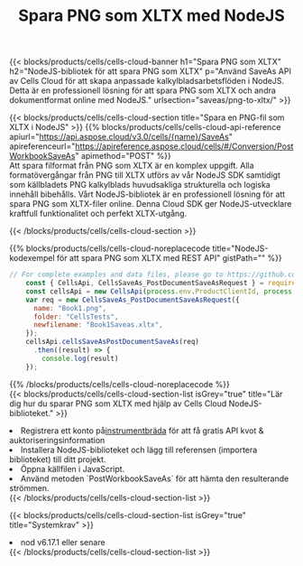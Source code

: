 ﻿---
title:  Spara PNG som XLTX med NodeJS
description:  Använder Aspose.Cells Cloud SDK för NodeJS för att spara PNG-formatfilen som XLTX-formatfil.
kwords: Excel, Save PNG as XLTX, REST, NodeJS
howto: How to save PNG as XLTX using Aspose.Cells Cloud NodeJS library.
---
{{< blocks/products/cells/cells-cloud-banner h1="Spara PNG som XLTX" h2="NodeJS-bibliotek för att spara PNG som XLTX" p="Använd SaveAs API av Cells Cloud för att skapa anpassade kalkylbladsarbetsflöden i NodeJS. Detta är en professionell lösning för att spara PNG som XLTX och andra dokumentformat online med NodeJS." urlsection="saveas/png-to-xltx/" >}}

{{< blocks/products/cells/cells-cloud-section title="Spara en PNG-fil som XLTX i NodeJS" >}}
{{% blocks/products/cells/cells-cloud-api-reference apiurl="https://api.aspose.cloud/v3.0/cells/{name}/SaveAs" apireferenceurl="https://apireference.aspose.cloud/cells/#/Conversion/PostWorkbookSaveAs" apimethod="POST" %}}
<br/>
Att spara filformat från PNG som XLTX är en komplex uppgift. Alla formatövergångar från PNG till XLTX utförs av vår NodeJS SDK samtidigt som källbladets PNG kalkylblads huvudsakliga strukturella och logiska innehåll bibehålls. Vårt NodeJS-bibliotek är en professionell lösning för att spara PNG som XLTX-filer online. Denna Cloud SDK ger NodeJS-utvecklare kraftfull funktionalitet och perfekt XLTX-utgång.

{{< /blocks/products/cells/cells-cloud-section >}}

{{% blocks/products/cells/cells-cloud-noreplacecode title="NodeJS-kodexempel för att spara PNG som XLTX med REST API" gistPath="" %}}
  
```js
// For complete examples and data files, please go to https://github.com/aspose-cells-cloud/aspose-cells-cloud-node/
    const { CellsApi, CellsSaveAs_PostDocumentSaveAsRequest } = require("asposecellscloud");
    const cellsApi = new CellsApi(process.env.ProductClientId, process.env.ProductClientSecret);
    var req = new CellsSaveAs_PostDocumentSaveAsRequest({
      name: "Book1.png",
      folder: "CellsTests",
      newfilename: "Book1Saveas.xltx",
    });
    cellsApi.cellsSaveAsPostDocumentSaveAs(req)
      .then((result) => {
        console.log(result)
    });
```
  
{{% /blocks/products/cells/cells-cloud-noreplacecode %}}
<br/>
{{< blocks/products/cells/cells-cloud-section-list isGrey="true" title="Lär dig hur du sparar PNG som XLTX med hjälp av Cells Cloud NodeJS-biblioteket." >}}
<li> Registrera ett konto på<a href="https://dashboard.aspose.cloud/">instrumentbräda</a> för att få gratis API kvot & auktoriseringsinformation</li>
<li>Installera NodeJS-biblioteket och lägg till referensen (importera biblioteket) till ditt projekt.</li>
<li>Öppna källfilen i JavaScript.</li>
<li>Använd metoden `PostWorkbookSaveAs` för att hämta den resulterande strömmen.</li>
{{< /blocks/products/cells/cells-cloud-section-list >}}

{{< blocks/products/cells/cells-cloud-section-list isGrey="true" title="Systemkrav" >}}
<li>nod v6.17.1 eller senare</li>
{{< /blocks/products/cells/cells-cloud-section-list >}}
